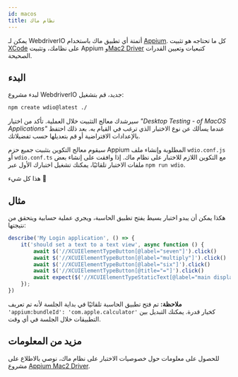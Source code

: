 ```yaml
---
id: macos
title: نظام ماك
---
```


يمكن لـ WebdriverIO أتمتة أي تطبيق ماك باستخدام [Appium](https://appium.io/docs/en/2.0/). كل ما تحتاجه هو تثبيت [XCode](https://developer.apple.com/xcode/) على نظامك، وتثبيت Appium و[Mac2 Driver](https://github.com/appium/appium-mac2-driver) كتبعيات وتعيين القدرات الصحيحة.

## البدء

لبدء مشروع WebdriverIO جديد، قم بتشغيل:

```sh
npm create wdio@latest ./
```

سيرشدك معالج التثبيت خلال العملية. تأكد من اختيار _"Desktop Testing - of MacOS Applications"_ عندما يسألك عن نوع الاختبار الذي ترغب في القيام به. بعد ذلك احتفظ بالإعدادات الافتراضية أو قم بتعديلها حسب تفضيلاتك.

سيقوم معالج التكوين بتثبيت جميع حزم Appium المطلوبة وإنشاء ملف `wdio.conf.js` أو `wdio.conf.ts` مع التكوين اللازم للاختبار على نظام ماك. إذا وافقت على إنشاء بعض ملفات الاختبار تلقائيًا، يمكنك تشغيل اختبارك الأول عبر `npm run wdio`.

<CreateMacOSProjectAnimation />

هذا كل شيء 🎉

## مثال

هكذا يمكن أن يبدو اختبار بسيط يفتح تطبيق الحاسبة، ويجري عملية حسابية ويتحقق من نتيجتها:

```js
describe('My Login application', () => {
    it('should set a text to a text view', async function () {
        await $('//XCUIElementTypeButton[@label="seven"]').click()
        await $('//XCUIElementTypeButton[@label="multiply"]').click()
        await $('//XCUIElementTypeButton[@label="six"]').click()
        await $('//XCUIElementTypeButton[@title="="]').click()
        await expect($('//XCUIElementTypeStaticText[@label="main display"]')).toHaveText('42')
    });
})
```

__ملاحظة:__ تم فتح تطبيق الحاسبة تلقائيًا في بداية الجلسة لأنه تم تعريف `'appium:bundleId': 'com.apple.calculator'` كخيار قدرة. يمكنك التبديل بين التطبيقات خلال الجلسة في أي وقت.

## مزيد من المعلومات

للحصول على معلومات حول خصوصيات الاختبار على نظام ماك، نوصي بالاطلاع على مشروع [Appium Mac2 Driver](https://github.com/appium/appium-mac2-driver).